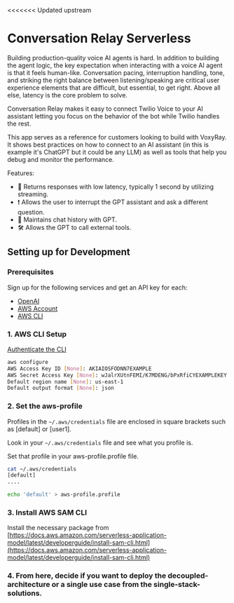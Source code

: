 <<<<<<< Updated upstream
# Conversation Relay Serverless

Building production-quality voice AI agents is hard. In addition to building the agent logic, the key expectation when interacting with a voice AI agent is that it feels human-like. Conversation pacing, interruption handling, tone, and striking the right balance between listening/speaking are critical user experience elements that are difficult, but essential, to get right. Above all else, latency is the core problem to solve. 

Conversation Relay makes it easy to connect Twilio Voice to your AI assistant letting you focus on the behavior of the bot while Twilio handles the rest. 

This app serves as a reference for customers looking to build with VoxyRay. It shows best practices on how to connect to an AI assistant (in this is example it's ChatGPT but it could be any LLM) as well as tools that help you debug and monitor the performance.  

Features:
- 🏁 Returns responses with low latency, typically 1 second by utilizing streaming.
- ❗️ Allows the user to interrupt the GPT assistant and ask a different question.
- 📔 Maintains chat history with GPT.
- 🛠️ Allows the GPT to call external tools.

## Setting up for Development

### Prerequisites
Sign up for the following services and get an API key for each:
- [OpenAI](https://platform.openai.com/signup)
- [AWS Account](https://signin.aws.amazon.com/signup?request_type=register)
- [AWS CLI](https://docs.aws.amazon.com/cli/latest/userguide/getting-started-install.html)


### 1. AWS CLI Setup
[Authenticate the CLI](https://docs.aws.amazon.com/cli/latest/userguide/getting-started-quickstart.html)

```bash
aws configure
AWS Access Key ID [None]: AKIAIOSFODNN7EXAMPLE
AWS Secret Access Key [None]: wJalrXUtnFEMI/K7MDENG/bPxRfiCYEXAMPLEKEY
Default region name [None]: us-east-1
Default output format [None]: json
```


### 2. Set the aws-profile
Profiles in the `~/.aws/credentials` file are enclosed in square brackets such as [default] or [user1]. 

Look in your `~/.aws/credentials` file and see what you profile is. 

Set that profile in your aws-profile.profile file. 

```bash
cat ~/.aws/credentials
[default]
....

echo 'default' > aws-profile.profile 
```

### 3. Install AWS SAM CLI
Install the necessary package from [https://docs.aws.amazon.com/serverless-application-model/latest/developerguide/install-sam-cli.html](https://docs.aws.amazon.com/serverless-application-model/latest/developerguide/install-sam-cli.html)


### 4. From here, decide if you want to deploy the decoupled-architecture or a single use case from the single-stack-solutions.